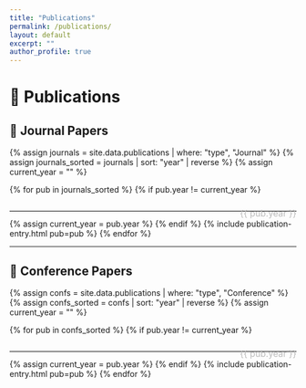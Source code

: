 ```yaml
---
title: "Publications"
permalink: /publications/
layout: default  
excerpt: ""
author_profile: true
---
```


# 📝 Publications 
<!-- Journal Papers -->
## 📰 Journal Papers

{% assign journals = site.data.publications | where: "type", "Journal" %}
{% assign journals_sorted = journals | sort: "year" | reverse %}
{% assign current_year = "" %}

{% for pub in journals_sorted %}
  {% if pub.year != current_year %}
    <hr style="border: none; border-top: 1px solid #ddd; position: relative; margin: 2em 0;">
    <div style="position: relative; margin-top: -2.2em; text-align: right; font-size: 1.1em; color: #bbb;">
      {{ pub.year }}
    </div>
    {% assign current_year = pub.year %}
  {% endif %}
  {% include publication-entry.html pub=pub %}
{% endfor %}

---

## 🎤 Conference Papers

{% assign confs = site.data.publications | where: "type", "Conference" %}
{% assign confs_sorted = confs | sort: "year" | reverse %}
{% assign current_year = "" %}

{% for pub in confs_sorted %}
  {% if pub.year != current_year %}
    <hr style="border: none; border-top: 1px solid #ddd; position: relative; margin: 2em 0;">
    <div style="position: relative; margin-top: -2.2em; text-align: right; font-size: 1.1em; color: #bbb;">
      {{ pub.year }}
    </div>
    {% assign current_year = pub.year %}
  {% endif %}
  {% include publication-entry.html pub=pub %}
{% endfor %}

